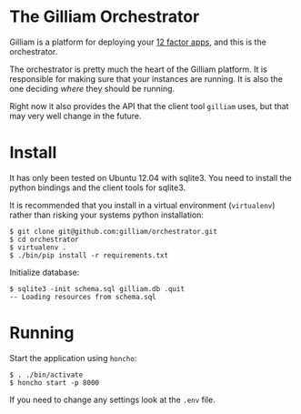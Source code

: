 # The Gilliam Orchestrator

Gilliam is a platform for deploying your [12 factor
apps](http://12factor.net/), and this is the orchestrator.

The orchestrator is pretty much the heart of the Gilliam platform.  It
is responsible for making sure that your instances are running.  It is
also the one deciding *where* they should be running.

Right now it also provides the API that the client tool `gilliam`
uses, but that may very well change in the future.

# Install

It has only been tested on Ubuntu 12.04 with sqlite3.  You need to
install the python bindings and the client tools for sqlite3.

It is recommended that you install in a virtual environment
(`virtualenv`) rather than risking your systems python installation:

    $ git clone git@github.com:gilliam/orchestrator.git
    $ cd orchestrator
    $ virtualenv .
    $ ./bin/pip install -r requirements.txt

Initialize database:

    $ sqlite3 -init schema.sql gilliam.db .quit
    -- Loading resources from schema.sql

# Running

Start the application using `honcho`:

    $ . ./bin/activate
    $ honcho start -p 8000

If you need to change any settings look at the `.env` file.


